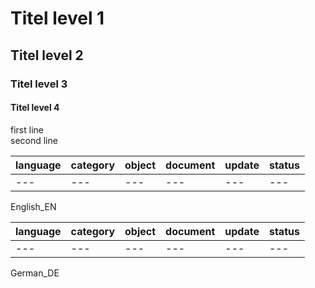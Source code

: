 # Titel level 1
## Titel level 2
### Titel level 3
#### Titel level 4
first line<br>
second line<br>

| language | category | object | document | update | status |
| --- | --- | --- | --- | --- | --- |
| --- | --- | --- | --- | --- | --- |
English_EN

| language | category | object | document | update | status |
| --- | --- | --- | --- | --- | --- |
| --- | --- | --- | --- | --- | --- |
German_DE

